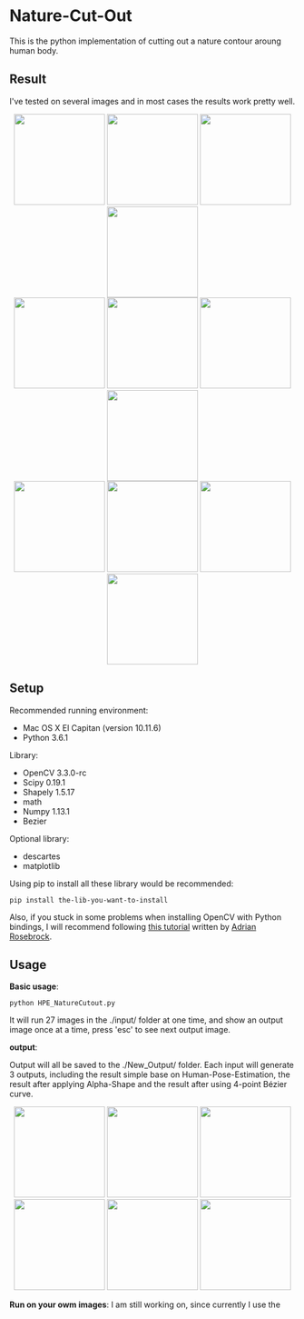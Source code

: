 # Nature-Cut-Out

This is the python implementation of cutting out a nature contour aroung human body.

## Result

I've tested on several images and in most cases the results work pretty well.

<div align="center">
<img src="https://raw.githubusercontent.com/w102060018w/Nature-Cut-Out/master/input/testImg8.jpg" height="160px">
<img src="https://raw.githubusercontent.com/w102060018w/Nature-Cut-Out/master/output/8_Bezier_modified_contour.jpg" height="160px">
<img src="https://raw.githubusercontent.com/w102060018w/Nature-Cut-Out/master/input/testImg11.jpg" height="160px">
<img src="https://raw.githubusercontent.com/w102060018w/Nature-Cut-Out/master/output/11_Bezier_modified_contour.jpg" height="160px">
</div>

<div align="center">
<img src="https://raw.githubusercontent.com/w102060018w/Nature-Cut-Out/master/input/testImg13.jpg" height="160px">
<img src="https://raw.githubusercontent.com/w102060018w/Nature-Cut-Out/master/output/13_Bezier_modified_contour.jpg" height="160px">
<img src="https://raw.githubusercontent.com/w102060018w/Nature-Cut-Out/master/input/testImg19.jpg" height="160px">
<img src="https://raw.githubusercontent.com/w102060018w/Nature-Cut-Out/master/output/19_Bezier_modified_contour.jpg" height="160px">
</div>

<div align="center">
<img src="https://raw.githubusercontent.com/w102060018w/Nature-Cut-Out/master/input/testImg23.jpg" height="160px">
<img src="https://raw.githubusercontent.com/w102060018w/Nature-Cut-Out/master/output/23_Bezier_modified_contour.jpg" height="160px">
<img src="https://raw.githubusercontent.com/w102060018w/Nature-Cut-Out/master/input/testImg9.jpg" height="160px">
<img src="https://raw.githubusercontent.com/w102060018w/Nature-Cut-Out/master/output/9_Bezier_modified_contour.jpg" height="160px">
</div>

## Setup

Recommended running environment:
* Mac OS X El Capitan (version 10.11.6) 
* Python 3.6.1

Library:
* OpenCV 3.3.0-rc
* Scipy 0.19.1
* Shapely 1.5.17
* math
* Numpy 1.13.1
* Bezier

Optional library:
* descartes
* matplotlib

Using pip to install all these library would be recommended:
```
pip install the-lib-you-want-to-install
```
Also, if you stuck in some problems when installing OpenCV with Python bindings, I will recommend following [this tutorial](http://www.pyimagesearch.com/2016/12/05/macos-install-opencv-3-and-python-3-5/) written by [Adrian Rosebrock](http://www.pyimagesearch.com/author/adrian/).

## Usage
**Basic usage**:
```
python HPE_NatureCutout.py
```
It will run 27 images in the ./input/ folder at one time, and show an output image once at a time, press 'esc' to see next output image.

**output**:

Output will all be saved to the ./New_Output/ folder. Each input will generate 3 outputs, including the result simple base on Human-Pose-Estimation, the result after applying Alpha-Shape and the result after using 4-point Bézier curve.

<div align="center">
<img src="https://raw.githubusercontent.com/w102060018w/Nature-Cut-Out/master/input/7_Base_On_HPE.jpg" height="160px">
<img src="https://raw.githubusercontent.com/w102060018w/Nature-Cut-Out/master/output/7_Alpha_Shape_modified_contour.jpg" height="160px">
<img src="https://raw.githubusercontent.com/w102060018w/Nature-Cut-Out/master/input/7_Bezier_modified_contour.jpg" height="160px">
</div>
<div align="center">
<img src="https://raw.githubusercontent.com/w102060018w/Nature-Cut-Out/master/input/22_Base_On_HPE.jpg" height="160px">
<img src="https://raw.githubusercontent.com/w102060018w/Nature-Cut-Out/master/output/22_Alpha_Shape_modified_contour.jpg" height="160px">
<img src="https://raw.githubusercontent.com/w102060018w/Nature-Cut-Out/master/input/22_Bezier_modified_contour.jpg" height="160px">
</div>

**Run on your owm images**:
I am still working on, since currently I use the
